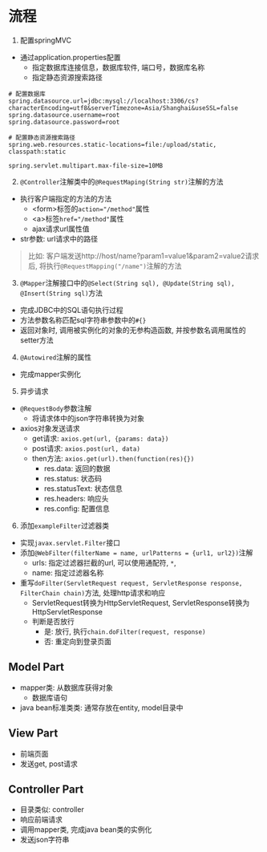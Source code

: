 # 流程

1. 配置springMVC

- 通过application.properties配置
  - 指定数据库连接信息，数据库软件, 端口号，数据库名称
  - 指定静态资源搜索路径

```
# 配置数据库
spring.datasource.url=jdbc:mysql://localhost:3306/cs?characterEncoding=utf8&serverTimezone=Asia/Shanghai&useSSL=false
spring.datasource.username=root
spring.datasource.password=root

# 配置静态资源搜索路径
spring.web.resources.static-locations=file:/upload/static, classpath:static

spring.servlet.multipart.max-file-size=10MB
```


2. `@Controller`注解类中的`@RequestMaping(String str)`注解的方法

- 执行客户端指定的方法的方法
  - \<form>标签的`action="/method"`属性
  - \<a>标签`href="/method"`属性
  - ajax请求url属性值
- str参数: url请求中的路径 

> 比如: 客户端发送http://host/name?param1=value1&param2=value2请求后, 将执行`@RequestMapping("/name")`注解的方法

3. `@Mapper`注解接口中的`@Select(String sql), @Update(String sql), @Insert(String sql)`方法

- 完成JDBC中的SQL语句执行过程
- 方法参数名称匹配sql字符串参数中的`#{}`
- 返回对象时, 调用被实例化的对象的无参构造函数, 并按参数名调用属性的setter方法

4. `@Autowired`注解的属性

- 完成mapper实例化

5. 异步请求

- `@RequestBody`参数注解
  - 将请求体中的json字符串转换为对象
- axios对象发送请求
  - get请求: `axios.get(url, {params: data})`
  - post请求: `axios.post(url, data)`
  - then方法: `axios.get(url).then(function(res){})`
    - res.data: 返回的数据
    - res.status: 状态码
    - res.statusText: 状态信息
    - res.headers: 响应头
    - res.config: 配置信息

6. 添加`exampleFilter`过滤器类

- 实现`javax.servlet.Filter`接口
- 添加`@WebFilter(filterName = name, urlPatterns = {url1, url2})`注解
  - urls: 指定过滤器拦截的url, 可以使用通配符, `*`,
  - name: 指定过滤器名称
- 重写`doFilter(ServletRequest request, ServletResponse response, FilterChain chain)`方法, 处理http请求和响应
  - ServletRequest转换为HttpServletRequest, ServletResponse转换为HttpServletResponse
  - 判断是否放行
    - 是: 放行, 执行`chain.doFilter(request, response)`
    - 否: 重定向到登录页面

## Model Part

- mapper类: 从数据库获得对象
  - 数据库语句
- java bean标准类类: 通常存放在entity, model目录中

## View Part

- 前端页面
- 发送get, post请求

## Controller Part

- 目录类似: controller
- 响应前端请求
- 调用mapper类, 完成java bean类的实例化
- 发送json字符串